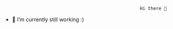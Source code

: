                           
                          
                          
                                                       Hi there 👋






- 🌱 I’m currently  still working :)

